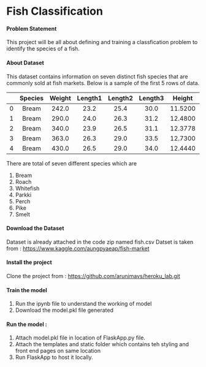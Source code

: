 # Fish Classification

#### Problem Statement
This project will be all about defining and training a classfication problem to identify the species of a fish.

#### About Dataset
This dataset contains information on seven distinct fish species that are commonly sold at fish markets.
Below is a sample of the first 5 rows of data.

|   | Species | Weight | Length1 | Length2 | Length3 |  Height |  Width |
|:-:|:-------:|:------:|:-------:|:-------:|:-------:|:-------:|:------:|
| 0 |  Bream  |  242.0 |   23.2  |   25.4  |   30.0  | 11.5200 | 4.0200 |
| 1 |  Bream  |  290.0 |   24.0  |   26.3  |   31.2  | 12.4800 | 4.3056 |
| 2 |  Bream  |  340.0 |   23.9  |   26.5  |   31.1  | 12.3778 | 4.6961 |
| 3 |  Bream  |  363.0 |   26.3  |   29.0  |   33.5  | 12.7300 | 4.4555 |
| 4 |  Bream  |  430.0 |   26.5  |   29.0  |   34.0  | 12.4440 | 5.1340 |

There are total of seven different species which are 
1. Bream
2. Roach
3. Whitefish
4. Parkki
5. Perch
6. Pike
7. Smelt

#### Download the Dataset
Dataset is already attached in  the code zip named fish.csv
Datset is taken from  : https://www.kaggle.com/aungpyaeap/fish-market

#### Install the project
Clone the project from  : https://github.com/arunimavs/heroku_lab.git

#### Train the model
1. Run the ipynb file to understand the working of model 
2. Download the model.pkl file generated 

#### Run the model : 
1. Attach model.pkl file in location of FlaskApp.py file.
2. Attach the templates and static folder which contains teh styling and front end pages on same location
3. Run FlaskApp to host it locally.

